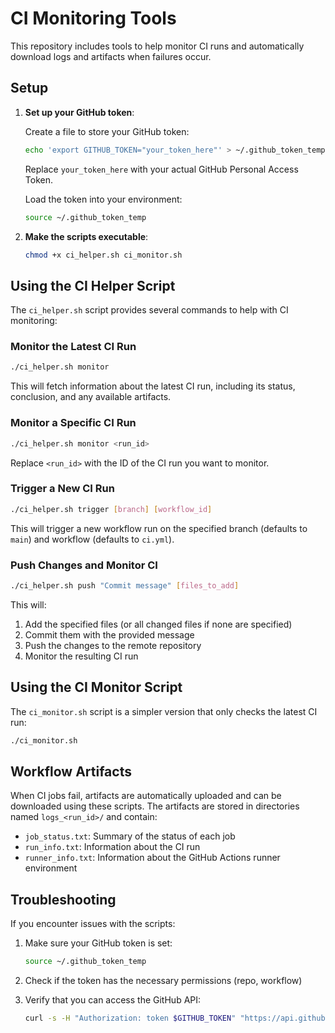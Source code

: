 # CI Monitoring Tools

This repository includes tools to help monitor CI runs and automatically download logs and artifacts when failures occur.

## Setup

1. **Set up your GitHub token**:

   Create a file to store your GitHub token:

   ```bash
   echo 'export GITHUB_TOKEN="your_token_here"' > ~/.github_token_temp
   ```

   Replace `your_token_here` with your actual GitHub Personal Access Token.

   Load the token into your environment:

   ```bash
   source ~/.github_token_temp
   ```

2. **Make the scripts executable**:

   ```bash
   chmod +x ci_helper.sh ci_monitor.sh
   ```

## Using the CI Helper Script

The `ci_helper.sh` script provides several commands to help with CI monitoring:

### Monitor the Latest CI Run

```bash
./ci_helper.sh monitor
```

This will fetch information about the latest CI run, including its status, conclusion, and any available artifacts.

### Monitor a Specific CI Run

```bash
./ci_helper.sh monitor <run_id>
```

Replace `<run_id>` with the ID of the CI run you want to monitor.

### Trigger a New CI Run

```bash
./ci_helper.sh trigger [branch] [workflow_id]
```

This will trigger a new workflow run on the specified branch (defaults to `main`) and workflow (defaults to `ci.yml`).

### Push Changes and Monitor CI

```bash
./ci_helper.sh push "Commit message" [files_to_add]
```

This will:

1. Add the specified files (or all changed files if none are specified)
2. Commit them with the provided message
3. Push the changes to the remote repository
4. Monitor the resulting CI run

## Using the CI Monitor Script

The `ci_monitor.sh` script is a simpler version that only checks the latest CI run:

```bash
./ci_monitor.sh
```

## Workflow Artifacts

When CI jobs fail, artifacts are automatically uploaded and can be downloaded using these scripts. The artifacts are stored in directories named `logs_<run_id>/` and contain:

- `job_status.txt`: Summary of the status of each job
- `run_info.txt`: Information about the CI run
- `runner_info.txt`: Information about the GitHub Actions runner environment

## Troubleshooting

If you encounter issues with the scripts:

1. Make sure your GitHub token is set:

   ```bash
   source ~/.github_token_temp
   ```

2. Check if the token has the necessary permissions (repo, workflow)

3. Verify that you can access the GitHub API:

   ```bash
   curl -s -H "Authorization: token $GITHUB_TOKEN" "https://api.github.com/user" | grep login
   ```
